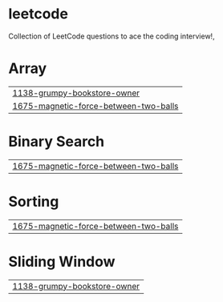 # leetcode
Collection of LeetCode questions to ace the coding interview!,


# Array
|  |
| ------- |
| [1138-grumpy-bookstore-owner](https://github.com/teratipallysaitej/leetcode/tree/master/1138-grumpy-bookstore-owner) |
| [1675-magnetic-force-between-two-balls](https://github.com/teratipallysaitej/leetcode/tree/master/1675-magnetic-force-between-two-balls) |
# Binary Search
|  |
| ------- |
| [1675-magnetic-force-between-two-balls](https://github.com/teratipallysaitej/leetcode/tree/master/1675-magnetic-force-between-two-balls) |
# Sorting
|  |
| ------- |
| [1675-magnetic-force-between-two-balls](https://github.com/teratipallysaitej/leetcode/tree/master/1675-magnetic-force-between-two-balls) |
# Sliding Window
|  |
| ------- |
| [1138-grumpy-bookstore-owner](https://github.com/teratipallysaitej/leetcode/tree/master/1138-grumpy-bookstore-owner) |